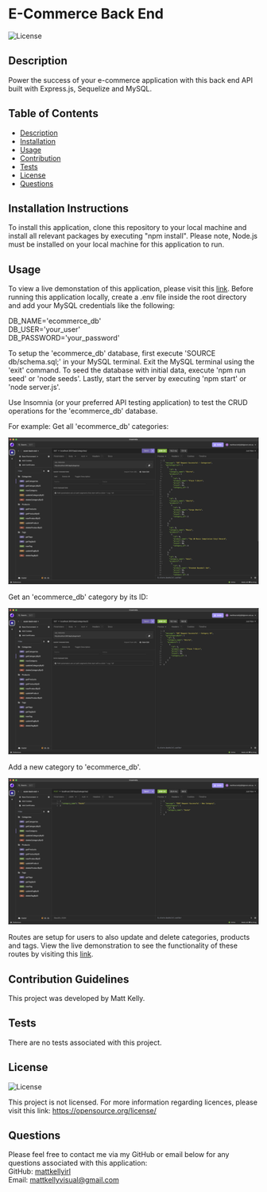# E-Commerce Back End

![License](https://img.shields.io/badge/license-none-lightgrey.svg)

## Description

Power the success of your e-commerce application with this back end API built with Express.js, Sequelize and MySQL.

## Table of Contents

- [Description](#description)
- [Installation](#installation)
- [Usage](#usage)
- [Contribution](#contribution)
- [Tests](#tests)
- [License](#license)
- [Questions](#questions)

## Installation Instructions

To install this application, clone this repository to your local machine and install all relevant packages by executing "npm install". Please note, Node.js must be installed on your local machine for this application to run.

## Usage

To view a live demonstation of this application, please visit this [link](https://note-taker-matt-kelly-3d734cb4b9bf.herokuapp.com/). Before running this application locally, create a .env file inside the root directory and add your MySQL credentials like the following:

DB_NAME='ecommerce_db'<br>
DB_USER='your_user'<br>
DB_PASSWORD='your_password'

To setup the 'ecommerce_db' database, first execute 'SOURCE db/schema.sql;' in your MySQL terminal. Exit the MySQL terminal using the 'exit' command. To seed the database with initial data, execute 'npm run seed' or 'node seeds'. Lastly, start the server by executing 'npm start' or 'node server.js'.

Use Insomnia (or your preferred API testing application) to test the CRUD operations for the 'ecommerce_db' database.

For example: Get all 'ecommerce_db' categories:

<img src ="./assets/getall.png"></img>

Get an 'ecommerce_db' category by its ID:

<img src ="./assets/getbyid.png"></img>

Add a new category to 'ecommerce_db'.

<img src ="./assets/addnew.png"></img>

Routes are setup for users to also update and delete categories, products and tags. View the live demonstration to see the functionality of these routes by visiting this [link](https://note-taker-matt-kelly-3d734cb4b9bf.herokuapp.com/).

## Contribution Guidelines

This project was developed by Matt Kelly.

## Tests

There are no tests associated with this project.

## License

![License](https://img.shields.io/badge/license-none-lightgrey.svg)

This project is not licensed. For more information regarding licences, please visit this link: https://opensource.org/license/

## Questions

Please feel free to contact me via my GitHub or email below for any questions associated with this application:  
GitHub: [mattkellyirl](https://github.com/mattkellyirl)  
Email: mattkellyvisual@gmail.com

